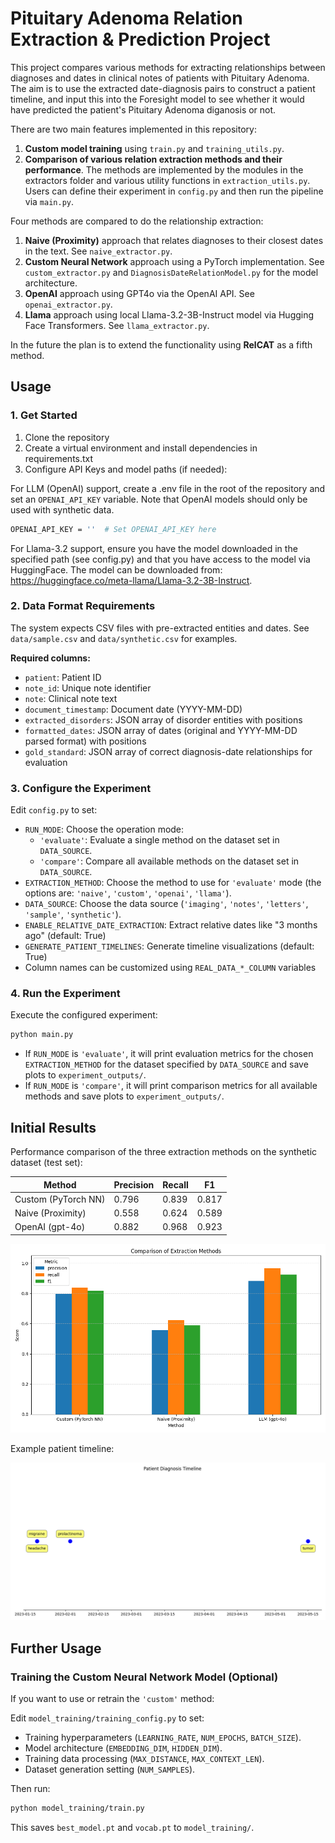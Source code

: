 # Pituitary Adenoma Relation Extraction & Prediction Project

This project compares various methods for extracting relationships between diagnoses and dates in clinical notes of patients with Pituitary Adenoma. The aim is to use the extracted date-diagnosis pairs to construct a patient timeline, and input this into the Foresight model to see whether it would have predicted the patient's Pituitary Adenoma diganosis or not.

There are two main features implemented in this repository:
1. **Custom model training** using `train.py` and `training_utils.py`.
2. **Comparison of various relation extraction methods and their performance**. The methods are implemented by the modules in the extractors folder and various utility functions in `extraction_utils.py`. Users can define their experiment in `config.py` and then run the pipeline via `main.py`.

Four methods are compared to do the relationship extraction:

1. **Naive (Proximity)** approach that relates diagnoses to their closest dates in the text. See `naive_extractor.py`.
2. **Custom Neural Network** approach using a PyTorch implementation. See `custom_extractor.py` and `DiagnosisDateRelationModel.py` for the model architecture.
3. **OpenAI** approach using GPT4o via the OpenAI API. See `openai_extractor.py`.
4. **Llama** approach using local Llama-3.2-3B-Instruct model via Hugging Face Transformers. See `llama_extractor.py`.

In the future the plan is to extend the functionality using **RelCAT** as a fifth method.

## Usage

### 1. Get Started

1. Clone the repository
2. Create a virtual environment and install dependencies in requirements.txt
3. Configure API Keys and model paths (if needed):

For LLM (OpenAI) support, create a .env file in the root of the repository and set an `OPENAI_API_KEY` variable. Note that OpenAI models should only be used with synthetic data.
```bash
OPENAI_API_KEY = ''  # Set OPENAI_API_KEY here
```

For Llama-3.2 support, ensure you have the model downloaded in the specified path (see config.py) and that you have access to the model via HuggingFace. The model can be downloaded from: https://huggingface.co/meta-llama/Llama-3.2-3B-Instruct.

### 2. Data Format Requirements

The system expects CSV files with pre-extracted entities and dates. See `data/sample.csv` and `data/synthetic.csv` for examples.

**Required columns:**
- `patient`: Patient ID
- `note_id`: Unique note identifier  
- `note`: Clinical note text
- `document_timestamp`: Document date (YYYY-MM-DD)
- `extracted_disorders`: JSON array of disorder entities with positions
- `formatted_dates`: JSON array of dates (original and YYYY-MM-DD parsed format) with positions
- `gold_standard`: JSON array of correct diagnosis-date relationships for evaluation

### 3. Configure the Experiment

Edit `config.py` to set:

*   `RUN_MODE`: Choose the operation mode:
    *   `'evaluate'`: Evaluate a single method on the dataset set in `DATA_SOURCE`.
    *   `'compare'`: Compare all available methods on the dataset set in `DATA_SOURCE`.
*   `EXTRACTION_METHOD`: Choose the method to use for `'evaluate'` mode (the options are: `'naive'`, `'custom'`, `'openai'`, `'llama'`).
*   `DATA_SOURCE`: Choose the data source (`'imaging'`, `'notes'`, `'letters'`, `'sample'`, `'synthetic'`).
*   `ENABLE_RELATIVE_DATE_EXTRACTION`: Extract relative dates like "3 months ago" (default: True)
*   `GENERATE_PATIENT_TIMELINES`: Generate timeline visualizations (default: True)
*   Column names can be customized using `REAL_DATA_*_COLUMN` variables

### 4. Run the Experiment

Execute the configured experiment:
```bash
python main.py
```

*   If `RUN_MODE` is `'evaluate'`, it will print evaluation metrics for the chosen `EXTRACTION_METHOD` for the dataset specified by `DATA_SOURCE` and save plots to `experiment_outputs/`.
*   If `RUN_MODE` is `'compare'`, it will print comparison metrics for all available methods and save plots to `experiment_outputs/`.

## Initial Results

Performance comparison of the three extraction methods on the synthetic dataset (test set):

| Method                | Precision | Recall | F1    |
|----------------------|-----------|--------|-------|
| Custom (PyTorch NN)  | 0.796     | 0.839  | 0.817 |
| Naive (Proximity)    | 0.558     | 0.624  | 0.589 |
| OpenAI (gpt-4o)      | 0.882     | 0.968  | 0.923 |

![Extractor Comparison](experiment_outputs/extractor_comparison.png)

Example patient timeline:

![Example Patient Timeline](notebooks/patient_diagnosis_timeline.png)

## Further Usage

### Training the Custom Neural Network Model (Optional)

If you want to use or retrain the `'custom'` method:

Edit `model_training/training_config.py` to set:
*   Training hyperparameters (`LEARNING_RATE`, `NUM_EPOCHS`, `BATCH_SIZE`).
*   Model architecture (`EMBEDDING_DIM`, `HIDDEN_DIM`).
*   Training data processing (`MAX_DISTANCE`, `MAX_CONTEXT_LEN`).
*   Dataset generation setting (`NUM_SAMPLES`).

Then run:
```bash
python model_training/train.py
```
This saves `best_model.pt` and `vocab.pt` to `model_training/`.






